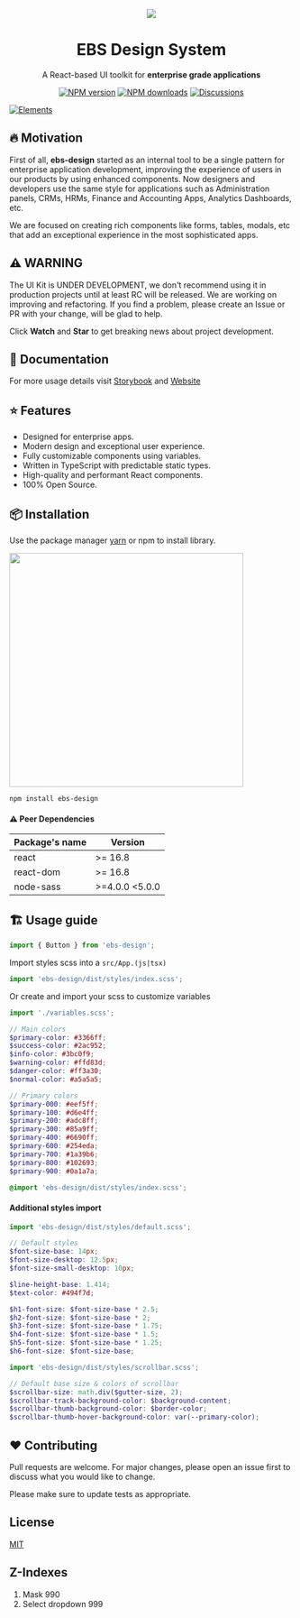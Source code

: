 <p align="center">
  <img src="https://i.ibb.co/J260f5z/ebs-design.png">
</p>

<h1 align="center">EBS Design System</h1>

<div align="center">

A React-based UI toolkit for **enterprise grade applications**

[![NPM version][npm-image]][npm-url]
[![NPM downloads][download-image]][download-url]
[![Discussions][discussions-image]][discussions-url]

</div>

[![Elements][elements-image]][elements-url]

[npm-image]: http://img.shields.io/npm/v/ebs-design.svg?style=flat-square
[npm-url]: http://npmjs.org/package/ebs-design
[logo-image]: https://i.ibb.co/J260f5z/ebs-design.png
[elements-image]: https://i.ibb.co/gMSWhYM/Elements-1.png
[elements-url]: https://ebs-integrator.github.io/ebs-design/
[download-image]: https://img.shields.io/npm/dm/ebs-design.svg?style=flat-square
[download-url]: https://npmjs.org/package/ebs-design
[discussions-image]: https://img.shields.io/badge/discussions-on%20github-blue?style=flat-square
[discussions-url]: https://github.com/ebs-integrator/ebs-design/discussions

## 🔥 Motivation

First of all, **ebs-design** started as an internal tool to be a single pattern for enterprise application development, improving the experience of users in our products by using enhanced components. Now designers and developers use the same style for applications such as Administration panels, CRMs, HRMs, Finance and Accounting Apps, Analytics Dashboards, etc. 

We are focused on creating rich components like forms, tables, modals, etc that add an exceptional experience in the most sophisticated apps.

## ⚠️ WARNING

The UI Kit is UNDER DEVELOPMENT, we don't recommend using it in production projects until at least RC will be released. We are working on improving and refactoring. If you find  a problem, please create an Issue or PR with your change, will be glad to help. 

Click **Watch** and **Star** to get breaking news about project development.

## 🧾 Documentation

For more usage details visit [Storybook](https://ebs-integrator.github.io/ebs-design/) and [Website](https://ebs.io/design/)

## ⭐ Features

- Designed for enterprise apps.
- Modern design and exceptional user experience.
- Fully customizable components using variables.
- Written in TypeScript with predictable static types.
- High-quality and performant React components.
- 100% Open Source.

## 📦 Installation

Use the package manager [yarn](https://classic.yarnpkg.com/en/docs/install/#debian-stable) or npm to install library.

<a href="https://www.npmjs.com/package/ebs-design"><img width="415px" src="https://nodei.co/npm/ebs-design.png?downloads=true&downloadRank=true&stars=true" /></a>

```
npm install ebs-design
```

#### ⚠️ Peer Dependencies

| Package's name | Version        |
| -------------- | -------------- |
| react          | >= 16.8        |
| react-dom      | >= 16.8        |
| node-sass      | >=4.0.0 <5.0.0 |

## 🏗️ Usage guide

```javascript
import { Button } from 'ebs-design';
```

Import styles scss into a `src/App.(js|tsx)`

```javascript
import 'ebs-design/dist/styles/index.scss';
```

Or create and import your scss to customize variables

```javascript
import './variables.scss';
```

```scss
// Main colors
$primary-color: #3366ff;
$success-color: #2ac952;
$info-color: #3bc0f9;
$warning-color: #ffd83d;
$danger-color: #ff3a30;
$normal-color: #a5a5a5;

// Primary colors
$primary-000: #eef5ff;
$primary-100: #d6e4ff;
$primary-200: #adc8ff;
$primary-300: #85a9ff;
$primary-400: #6690ff;
$primary-600: #254eda;
$primary-700: #1a39b6;
$primary-800: #102693;
$primary-900: #0a1a7a;

@import 'ebs-design/dist/styles/index.scss';
```

#### Additional styles import

```javascript
import 'ebs-design/dist/styles/default.scss';
```

```scss
// Default styles
$font-size-base: 14px;
$font-size-desktop: 12.5px;
$font-size-small-desktop: 10px;

$line-height-base: 1.414;
$text-color: #494f7d;

$h1-font-size: $font-size-base * 2.5;
$h2-font-size: $font-size-base * 2;
$h3-font-size: $font-size-base * 1.75;
$h4-font-size: $font-size-base * 1.5;
$h5-font-size: $font-size-base * 1.25;
$h6-font-size: $font-size-base;
```

```javascript
import 'ebs-design/dist/styles/scrollbar.scss';
```

```scss
// Default base size & colors of scrollbar
$scrollbar-size: math.div($gutter-size, 2);
$scrollbar-track-background-color: $background-content;
$scrollbar-thumb-background-color: $border-color;
$scrollbar-thumb-hover-background-color: var(--primary-color);
```

## ❤️ Contributing

Pull requests are welcome. For major changes, please open an issue first to discuss what you would like to change.

Please make sure to update tests as appropriate.

## License

[MIT](https://choosealicense.com/licenses/mit/)

## Z-Indexes

1. Mask 990
2. Select dropdown 999
